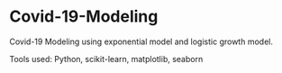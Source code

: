 # Covid-19-Modeling

Covid-19 Modeling using exponential model and logistic growth model.

Tools used: Python, scikit-learn, matplotlib, seaborn
